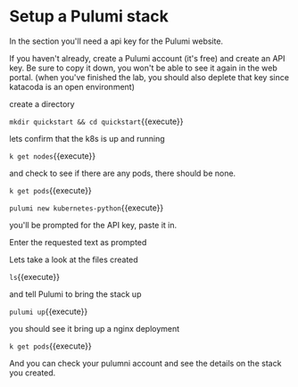 # Setup a Pulumi stack

In the section  you'll need a api key for the Pulumi website.

If you haven't already, create a Pulumi account (it's free) and create an API key. Be sure to copy it down, you won't be able to see it again in the web portal. (when you've finished the lab, you should also deplete that key since katacoda is an open environment)

create a directory

`mkdir quickstart && cd quickstart`{{execute}}


lets confirm that the k8s is up and running

`k get nodes`{{execute}}

and check to see if there are any pods, there should be none.

`k get pods`{{execute}}


`pulumi new kubernetes-python`{{execute}}


you'll be prompted for the API key, paste it in.

Enter the requested text as prompted

Lets take a look at the files created

`ls`{{execute}}

and tell Pulumi to bring the stack up

`pulumi up`{{execute}}

you should see it bring up a nginx deployment

`k get pods`{{execute}}

And you can check your pulumni account and see the details on the stack you created.